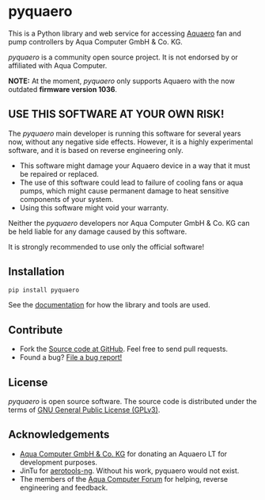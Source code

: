 # pyquaero

This is a Python library and web service for accessing [Aquaero](https://aquacomputer.de/aquaero-5.html) fan and pump controllers by Aqua Computer GmbH & Co. KG.

_pyquaero_ is a community open source project. It is not endorsed by or affiliated with Aqua Computer.

**NOTE:** At the moment, _pyquaero_ only supports Aquaero with the now outdated **firmware version 1036**.

## USE THIS SOFTWARE AT YOUR OWN RISK!

The _pyquaero_ main developer is running this software for several years now, without any negative side effects. However, it is a highly experimental software, and it is based on reverse engineering only.

* This software might damage your Aquaero device in a way that it must be repaired or replaced.
* The use of this software could lead to failure of cooling fans or aqua pumps, which might cause permanent damage to heat sensitive components of your system.
* Using this software might void your warranty.

Neither the _pyquaero_ developers nor Aqua Computer GmbH & Co. KG can be held liable for any damage caused by this software.

It is strongly recommended to use only the official software!

## Installation

```sh
pip install pyquaero
```

See the [documentation](https://shredzone.org/docs/pyquaero/index.html) for how the library and tools are used.

## Contribute

* Fork the [Source code at GitHub](https://github.com/shred/pyquaero). Feel free to send pull requests.
* Found a bug? [File a bug report!](https://github.com/shred/pyquaero/issues)

## License

_pyquaero_ is open source software. The source code is distributed under the terms of [GNU General Public License (GPLv3)](https://www.gnu.org/licenses/gpl-3.0.en.html#content).

## Acknowledgements

* [Aqua Computer GmbH & Co. KG](https://www.aquacomputer.de) for donating an Aquaero LT for development purposes.
* JinTu for [aerotools-ng](https://github.com/JinTu/aerotools-ng). Without his work, pyquaero would not exist.
* The members of the [Aqua Computer Forum](https://forum.aquacomputer.de) for helping, reverse engineering and feedback.
